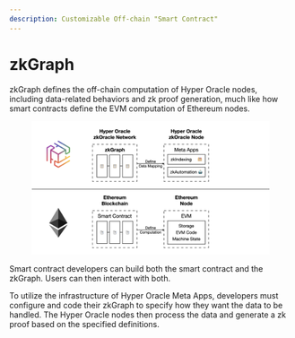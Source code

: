 ```yaml
---
description: Customizable Off-chain "Smart Contract"
---
```


# zkGraph

zkGraph defines the off-chain computation of Hyper Oracle nodes, including data-related behaviors and zk proof generation, much like how smart contracts define the EVM computation of Ethereum nodes.

<figure><img src="../../.gitbook/assets/截屏2023-03-11 下午11.56.32.png" alt=""><figcaption></figcaption></figure>

Smart contract developers can build both the smart contract and the zkGraph. Users can then interact with both.

To utilize the infrastructure of Hyper Oracle Meta Apps, developers must configure and code their zkGraph to specify how they want the data to be handled. The Hyper Oracle nodes then process the data and generate a zk proof based on the specified definitions.
